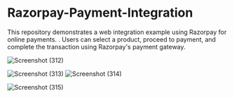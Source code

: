 # Razorpay-Payment-Integration
This repository demonstrates a web integration example using Razorpay for online payments. . Users can select a product, proceed to payment, and complete the transaction using Razorpay's payment gateway.

![Screenshot (312)](https://github.com/rk28284/Razorpay-Payment-Integration/assets/112754760/0b34fb8b-1b65-4c6d-a5d9-68188f0ff5a0)


![Screenshot (313)](https://github.com/rk28284/Razorpay-Payment-Integration/assets/112754760/bc9e0891-7e86-4fdd-8539-cafca3db7b45)
![Screenshot (314)](https://github.com/rk28284/Razorpay-Payment-Integration/assets/112754760/2c158124-c059-419a-b13a-b5c464f12060)

![Screenshot (315)](https://github.com/rk28284/Razorpay-Payment-Integration/assets/112754760/36aa9666-30c3-43aa-8cd9-0da777808619)
